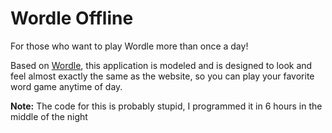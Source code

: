 # Wordle Offline
For those who want to play Wordle more than once a day!

Based on [Wordle](https://www.powerlanguage.co.uk/wordle/), this application is modeled and is designed to look and feel almost exactly the same as the website, so you can play your favorite word game anytime of day.

**Note:** The code for this is probably stupid, I programmed it in 6 hours in the middle of the night
